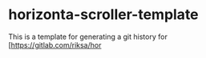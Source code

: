 # horizonta-scroller-template
This is a template for generating a git history for 
[https://gitlab.com/riksa/hor